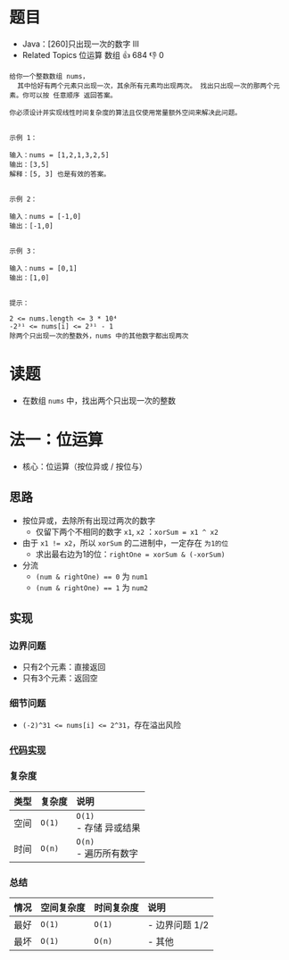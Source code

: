 # 题目

- Java：[260]只出现一次的数字 III
- Related Topics 位运算 数组 👍 684 👎 0

```text
给你一个整数数组 nums，
  其中恰好有两个元素只出现一次，其余所有元素均出现两次。 找出只出现一次的那两个元素。你可以按 任意顺序 返回答案。 

你必须设计并实现线性时间复杂度的算法且仅使用常量额外空间来解决此问题。 


示例 1： 

输入：nums = [1,2,1,3,2,5]
输出：[3,5]
解释：[5, 3] 也是有效的答案。


示例 2： 

输入：nums = [-1,0]
输出：[-1,0]


示例 3： 

输入：nums = [0,1]
输出：[1,0]


提示： 

2 <= nums.length <= 3 * 10⁴ 
-2³¹ <= nums[i] <= 2³¹ - 1 
除两个只出现一次的整数外，nums 中的其他数字都出现两次 
```

# 读题

- 在数组 `nums` 中，找出两个只出现一次的整数

# 法一：位运算

- 核心：位运算（按位异或 / 按位与）

## 思路

- 按位异或，去除所有出现过两次的数字
  - 仅留下两个不相同的数字 `x1`, `x2` ：`xorSum = x1 ^ x2`
- 由于 `x1 != x2`，所以 `xorSum` 的二进制中，一定存在 `为1的位`
  - 求出最右边为1的位：`rightOne = xorSum & (-xorSum)`
- 分流
  - `(num & rightOne) == 0` 为 `num1`
  - `(num & rightOne) == 1` 为 `num2`

## 实现

### 边界问题

- 只有2个元素：直接返回
- 只有3个元素：返回空

### 细节问题

- `(-2)^31 <= nums[i] <= 2^31`，存在溢出风险

### [代码实现](Demo01.java)

### 复杂度

类型 | 复杂度 | 说明
:--- |:--- |:---
空间 | `O(1)` | `O(1)` </br> - 存储 异或结果
时间 | `O(n)` | `O(n)` </br> - 遍历所有数字

### 总结

情况 | 空间复杂度 | 时间复杂度 | 说明
:--- |:--- |:--- |:---
最好 | `O(1)` | `O(1)` | - 边界问题 1/2
最坏 | `O(1)` | `O(n)` | - 其他
